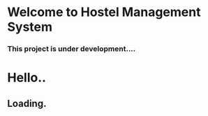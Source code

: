 # Welcome to Hostel Management System

### This project is under development....
# Hello..
## Loading.